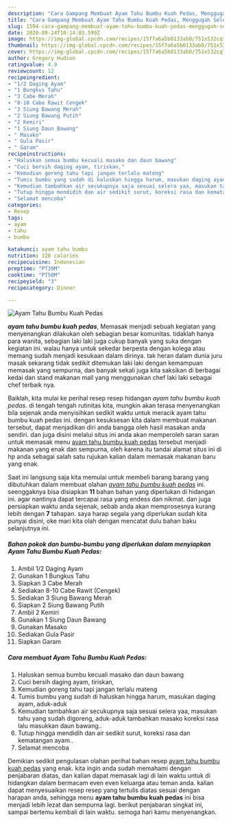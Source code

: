```yaml
---
description: "Cara Gampang Membuat Ayam Tahu Bumbu Kuah Pedas, Menggugah Selera"
title: "Cara Gampang Membuat Ayam Tahu Bumbu Kuah Pedas, Menggugah Selera"
slug: 1594-cara-gampang-membuat-ayam-tahu-bumbu-kuah-pedas-menggugah-selera
date: 2020-09-24T10:14:03.599Z
image: https://img-global.cpcdn.com/recipes/15f7a6a5b0133ab0/751x532cq70/ayam-tahu-bumbu-kuah-pedas-foto-resep-utama.jpg
thumbnail: https://img-global.cpcdn.com/recipes/15f7a6a5b0133ab0/751x532cq70/ayam-tahu-bumbu-kuah-pedas-foto-resep-utama.jpg
cover: https://img-global.cpcdn.com/recipes/15f7a6a5b0133ab0/751x532cq70/ayam-tahu-bumbu-kuah-pedas-foto-resep-utama.jpg
author: Gregory Hudson
ratingvalue: 4.9
reviewcount: 12
recipeingredient:
- "1/2 Daging Ayam"
- "1 Bungkus Tahu"
- "3 Cabe Merah"
- "8-10 Cabe Rawit Cengek"
- "3 Siung Bawang Merah"
- "2 Siung Bawang Putih"
- "2 Kemiri"
- "1 Siung Daun Bawang"
- " Masako"
- " Gula Pasir"
- " Garam"
recipeinstructions:
- "Haluskan semua bumbu kecuali masako dan daun bawang"
- "Cuci bersih daging ayam, tiriskan,"
- "Kemudian goreng tahu tapi jangan terlalu mateng"
- "Tumis bumbu yang sudah di haluskan hingga harum, masukan daging ayam, aduk-aduk"
- "Kemudian tambahkan air secukupnya saja sesuai selera yaa, masukan tahu yang sudah digoreng, aduk-aduk tambahkan masako koreksi rasa lalu masukkan daun bawang.."
- "Tutup hingga mendidih dan air sedikit surut, koreksi rasa dan kematangan ayam.."
- "Selamat mencoba"
categories:
- Resep
tags:
- ayam
- tahu
- bumbu

katakunci: ayam tahu bumbu 
nutrition: 128 calories
recipecuisine: Indonesian
preptime: "PT39M"
cooktime: "PT50M"
recipeyield: "3"
recipecategory: Dinner

---
```



![Ayam Tahu Bumbu Kuah Pedas](https://img-global.cpcdn.com/recipes/15f7a6a5b0133ab0/751x532cq70/ayam-tahu-bumbu-kuah-pedas-foto-resep-utama.jpg)

<b><i>ayam tahu bumbu kuah pedas</i></b>, Memasak menjadi sebuah kegiatan yang menyenangkan dilakukan oleh sebagian besar komunitas. tidaklah hanya para wanita, sebagian laki laki juga cukup banyak yang suka dengan kegiatan ini. walau hanya untuk sekedar berpesta dengan kolega atau memang sudah menjadi kesukaan dalam dirinya. tak heran dalam dunia juru masak sekarang tidak sedikit ditemukan laki laki dengan kemampuan memasak yang sempurna, dan banyak sekali juga kita saksikan di berbagai kedai dan stand makanan mall yang menggunakan chef laki laki sebagai chef terbaik nya.



Baiklah, kita mulai ke perihal resep resep hidangan <i>ayam tahu bumbu kuah pedas</i>. di tengah tengah rutinitas kita, mungkin akan terasa menyenangkan bila sejenak anda menyisihkan sedikit waktu untuk meracik ayam tahu bumbu kuah pedas ini. dengan kesuksesan kita dalam membuat makanan tersebut, dapat menjadikan diri anda bangga oleh hasil masakan anda sendiri. dan juga disini melalui situs ini anda akan memperoleh saran saran untuk memasak menu <u>ayam tahu bumbu kuah pedas</u> tersebut menjadi makanan yang enak dan sempurna, oleh karena itu tandai alamat situs ini di hp anda sebagai salah satu rujukan kalian dalam memasak makanan baru yang enak.


Saat ini langsung saja kita memulai untuk membeli barang barang yang dibutuhkan dalam membuat olahan <u><i>ayam tahu bumbu kuah pedas</i></u> ini. seenggaknya bisa disiapkan <b>11</b> bahan bahan yang diperlukan di hidangan ini. agar nantinya dapat tercapai rasa yang endess dan nikmat. dan juga persiapkan waktu anda sejenak, sebab anda akan memprosesnya kurang lebih dengan <b>7</b> tahapan. saya harap segala yang diperlukan sudah kita punyai disini, oke mari kita olah dengan mencatat dulu bahan baku selanjutnya ini.

<!--inarticleads1-->

##### Bahan pokok dan bumbu-bumbu yang diperlukan dalam menyiapkan Ayam Tahu Bumbu Kuah Pedas:

1. Ambil 1/2 Daging Ayam
1. Gunakan 1 Bungkus Tahu
1. Siapkan 3 Cabe Merah
1. Sediakan 8-10 Cabe Rawit (Cengek)
1. Sediakan 3 Siung Bawang Merah
1. Siapkan 2 Siung Bawang Putih
1. Ambil 2 Kemiri
1. Gunakan 1 Siung Daun Bawang
1. Gunakan  Masako
1. Sediakan  Gula Pasir
1. Siapkan  Garam




<!--inarticleads2-->

##### Cara membuat Ayam Tahu Bumbu Kuah Pedas:

1. Haluskan semua bumbu kecuali masako dan daun bawang
1. Cuci bersih daging ayam, tiriskan,
1. Kemudian goreng tahu tapi jangan terlalu mateng
1. Tumis bumbu yang sudah di haluskan hingga harum, masukan daging ayam, aduk-aduk
1. Kemudian tambahkan air secukupnya saja sesuai selera yaa, masukan tahu yang sudah digoreng, aduk-aduk tambahkan masako koreksi rasa lalu masukkan daun bawang..
1. Tutup hingga mendidih dan air sedikit surut, koreksi rasa dan kematangan ayam..
1. Selamat mencoba




Demikian sedikit pengulasan olahan perihal bahan resep <u>ayam tahu bumbu kuah pedas</u> yang enak. kita ingin anda sudah memahami dengan penjabaran diatas, dan kalian dapat memasak lagi di lain waktu untuk di hidangkan dalam bermacam even even keluarga atau teman anda. kalian dapat menyesuaikan resep resep yang tertulis diatas sesuai dengan harapan anda, sehingga menu <b>ayam tahu bumbu kuah pedas</b> ini bisa menjadi lebih lezat dan sempurna lagi. berikut penjabaran singkat ini, sampai bertemu kembali di lain waktu. semoga hari kamu menyenangkan.
